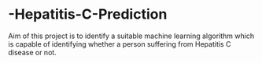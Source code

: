 # -Hepatitis-C-Prediction
Aim of this project is to identify a suitable machine learning algorithm which is capable of identifying whether a person suffering from  Hepatitis C disease or not. 
